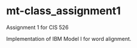 mt-class_assignment1
====================

Assignment 1 for CIS 526

Implementation of IBM Model I for word alignment.
